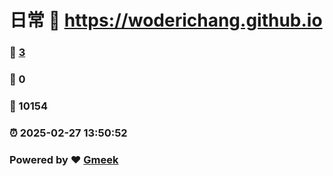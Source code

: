 # 日常 :link: https://woderichang.github.io 
### :page_facing_up: [3](https://woderichang.github.io/tag.html) 
### :speech_balloon: 0 
### :hibiscus: 10154 
### :alarm_clock: 2025-02-27 13:50:52 
### Powered by :heart: [Gmeek](https://github.com/Meekdai/Gmeek)
